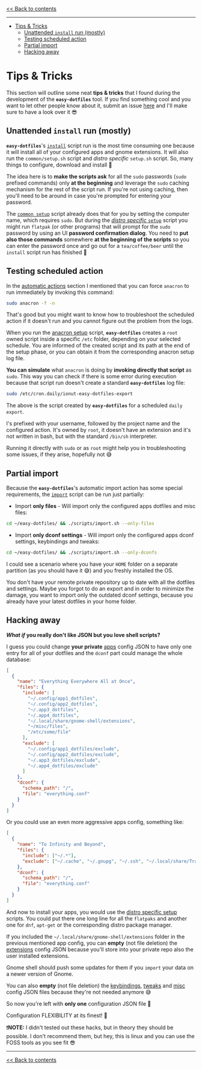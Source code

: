 <!-- start header -->

[<< Back to contents][contents doc url]

---

<!-- end header -->

<!-- start TOC -->

- [Tips \& Tricks](#tips--tricks)
  - [Unattended `install` run (mostly)](#unattended-install-run-mostly)
  - [Testing scheduled action](#testing-scheduled-action)
  - [Partial import](#partial-import)
  - [Hacking away](#hacking-away)

<!-- end TOC -->

# Tips & Tricks

This section will outline some neat **tips & tricks** that I found during the development of the **`easy-dotfiles`** tool. If you find something cool and you want to let other people know about it, submit an issue [here](https://github.com/ionutbortis/easy-dotfiles/issues) and I'll make sure to have a look over it :sunglasses:

## Unattended `install` run (mostly)

**`easy-dotfiles`**'s [`install`][install script doc url] script run is the most time consuming one because it will install all of your configured apps and gnome extensions. It will also run the `common/setup.sh` script and _distro specific_ `setup.sh` script. So, many things to configure, download and install :bee:

The idea here is to **make the scripts ask** for all the `sudo` passwords (`sudo` prefixed commands) only **at the beginning** and leverage the `sudo` caching mechanism for the rest of the script run. If you're not using caching, then you'll need to be around in case you're prompted for entering your password.

The [`common setup`][common setup script doc url] script already does that for you by setting the computer name, which requires `sudo`. But during the [_distro specific_ `setup`][distro specific setup script doc url] script you might run `flatpak` (or other programs) that will prompt for the `sudo` password by using an UI **password confirmation dialog**. You need to **put also those commands** somewhere **at the beginning of the scripts** so you can enter the password once and go out for a `tea/coffee/beer` until the `install` script run has finished :beer:

## Testing scheduled action

In the [automatic actions][automatic actions doc url] section I mentioned that you can force `anacron` to run immediately by invoking this command:

```sh
sudo anacron -f -n
```

That's good but you might want to know how to troubleshoot the scheduled action if it doesn't run and you cannot figure out the problem from the logs.

When you run the [anacron setup][anacron setup script doc url] script, **`easy-dotfiles`** creates a `root` owned script inside a specific `/etc` folder, depending on your selected schedule. You are informed of the created script and its path at the end of the setup phase, or you can obtain it from the corresponding anacron setup log file.

**You can simulate** what `anacron` is doing by **invoking directly that script** as `sudo`. This way you can check if there is some error during execution because that script run doesn't create a standard **`easy-dotfiles`** log file:

```sh
sudo /etc/cron.daily/ionut-easy-dotfiles-export
```

The above is the script created by **`easy-dotfiles`** for a scheduled `daily export`.

I's prefixed with your username, followed by the project name and the configured action. It's owned by `root`, it doesn't have an extension and it's not written in bash, but with the standard `/bin/sh` interpreter.

Running it directly with `sudo` or as `root` might help you in troubleshooting some issues, if they arise, hopefully not :sweat_smile:

## Partial import

Because the **`easy-dotfiles`**'s automatic import action has some special requirements, the [`import`][import script doc url] script can be run just partially:

- Import **only files** - Will import only the configured apps dotfiles and misc files:

```sh
cd ~/easy-dotfiles/ && ./scripts/import.sh --only-files
```

- Import **only dconf settings** - Will import only the configured apps dconf settings, keybindings and tweaks:

```sh
cd ~/easy-dotfiles/ && ./scripts/import.sh --only-dconfs
```

I could see a scenario where you have your `HOME` folder on a separate partition (as you should have it :sweat_smile:) and you freshly installed the OS.

You don't have your remote private repository up to date with all the dotfiles and settings. Maybe you forgot to do an export and in order to minimize the damage, you want to import only the outdated dconf settings, because you already have your latest dotfiles in your home folder.

## Hacking away

**_What if_ you really don't like JSON but you love shell scripts?**

I guess you could change **your private** [apps][apps config json] config JSON to have only one entry for all of your dotfiles and the `dconf` part could manage the whole database:

```json
[
  {
    "name": "Everything Everywhere All at Once",
    "files": {
      "include": [
        "~/.config/app1_dotfiles",
        "~/.config/app2_dotfiles",
        "~/.app3_dotfiles",
        "~/.app4_dotfiles",
        "~/.local/share/gnome-shell/extensions",
        "~/misc/files",
        "/etc/some/file"
      ],
      "exclude": [
        "~/.config/app1_dotfiles/exclude",
        "~/.config/app2_dotfiles/exclude",
        "~/.app3_dotfiles/exclude",
        "~/.app4_dotfiles/exclude"
      ]
    },
    "dconf": {
      "schema_path": "/",
      "file": "everything.conf"
    }
  }
]
```

Or you could use an even more aggressive apps config, something like:

```json
[
  {
    "name": "To Infinity and Beyond",
    "files": {
      "include": ["~/.*"],
      "exclude": ["~/.cache", "~/.gnupg", "~/.ssh", "~/.local/share/Trash"]
    },
    "dconf": {
      "schema_path": "/",
      "file": "everything.conf"
    }
  }
]
```

And now to install your apps, you would use the [distro specific setup][distro specific setup script doc url] scripts. You could put there one long line for all the `flatpaks` and another one for `dnf`, `apt-get` or the corresponding distro package manager.

If you included the `~/.local/share/gnome-shell/extensions` folder in the previous mentioned app config, you can **empty** (not file deletion) the [extensions][extensions config json] config JSON because you'll store into your private repo also the user installed extensions.

Gnome shell should push some updates for them if you `import` your data on a newer version of Gnome.

You can also **empty** (not file deletion) the [keybindings][keybindings config json], [tweaks][tweaks config json] and [misc][misc config json] config JSON files because they're not needed anymore :sweat_smile:

So now you're left with **only one** configuration JSON file :exploding_head:

Configuration FLEXIBILITY at its finest! :100:

:exclamation:**NOTE:** I didn't tested out these hacks, but in theory they should be possible. I don't recommend them, but hey, this is linux and you can use the FOSS tools as you see fit :sunglasses:

<!-- start footer -->

---

[<< Back to contents][contents doc url]

<!-- end footer -->

<!-- start links -->

[sample folder]: ../sample
[sample config folder]: ../sample/config
[sample data folder]: ../sample/data
[sample scripts folder]: ../sample/scripts
[sample common setup script]: ../sample/scripts/common/setup.sh
[apps config json]: ../sample/config/apps/config.json
[apps data folder]: ../sample/data/apps
[extensions config json]: ../sample/config/extensions/config.json
[extensions data folder]: ../sample/data/extensions
[keybindings config json]: ../sample/config/keybindings/config.json
[keybindings data folder]: ../sample/data/keybindings
[misc config json]: ../sample/config/misc/config.json
[misc data folder]: ../sample/data/misc
[tweaks config json]: ../sample/config/tweaks/config.json
[tweaks data folder]: ../sample/data/tweaks

<!-- -->

[main scripts]: ../scripts
[install script]: ../scripts/install.sh
[export script]: ../scripts/export.sh
[import script]: ../scripts/import.sh
[remove script]: ../scripts/remove.sh
[git setup script]: ../scripts/git/setup.sh
[git push script]: ../scripts/git/push.sh
[git pull script]: ../scripts/git/pull.sh
[git reset script]: ../scripts/git/reset.sh
[anacron setup script]: ../scripts/anacron/setup.sh
[common setup script]: ../scripts/common/setup.sh
[defaults script]: ../sample/scripts/defaults.sh
[jidea install script]: ../sample/scripts/apps/jidea-install.sh
[fedora setup script]: ../sample/scripts/fedora/setup.sh
[ubuntu setup script]: ../sample/scripts/ubuntu/setup.sh

<!-- -->

[contents doc url]: ./README.md
[disclaimer doc url]: ./disclaimer.md#disclaimer
[quick demo doc url]: ./quick-demo.md#quick-demo
[main desktop setup doc url]: ./main-desktop-setup.md#main-desktop-setup
[json configuration doc url]: ./json-configuration.md#json-configuration
[shell scripts doc url]: ./shell-scripts.md#shell-scripts
[common setup script doc url]: ./shell-scripts.md#public-commonsetupsh-script
[private common setup script doc url]: ./shell-scripts.md#private-commonsetupsh-script
[distro specific setup script doc url]: ./shell-scripts.md#private-distro-specific-setupsh-script
[export script doc url]: ./shell-scripts.md#exportsh
[import script doc url]: ./shell-scripts.md#importsh
[install script doc url]: ./shell-scripts.md#installsh
[git scripts doc url]: ./shell-scripts.md#git-scripts
[distro setup scripts doc url]: ./shell-scripts.md#private-distro-specific-setupsh-script
[anacron setup script doc url]: ./shell-scripts.md#anacron-setup
[automatic actions doc url]: ./automatic-actions.md#scheduling-automatic-actions
[tips and tricks doc url]: ./tips-and-tricks.md#tips--tricks

<!-- end links -->
